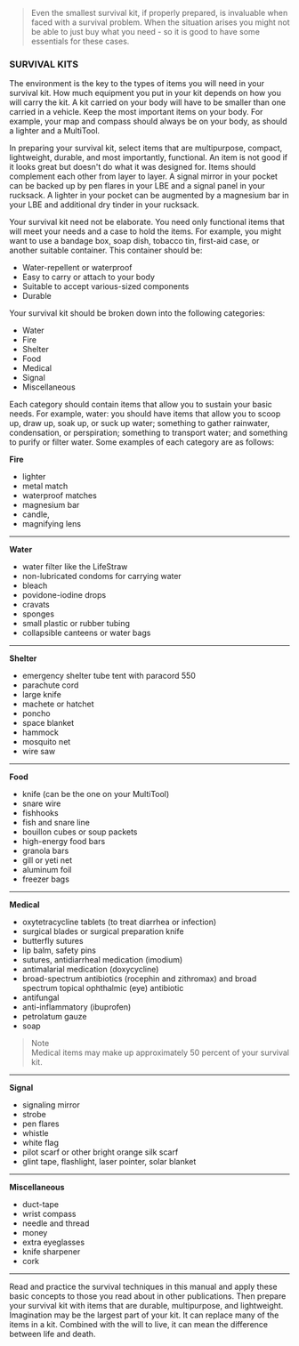 > Even the smallest survival kit, if properly prepared, is invaluable when faced with a survival problem. When the situation arises you might not be able to just buy what you need - so it is good to have some essentials for these cases.

### SURVIVAL KITS

The environment is the key to the types of items you will need in your survival kit. How much equipment you put in your kit depends on how you will carry the kit. A kit carried on your body will have to be smaller than one carried in a vehicle. Keep the most important items on your body. For example, your map and compass should always be on your body, as should a lighter and a MultiTool. 

In preparing your survival kit, select items that are multipurpose, compact, lightweight, durable, and most importantly, functional. An item is not good if it looks great but doesn't do what it was designed for. Items should complement each other from layer to layer. A signal mirror in your pocket can be backed up by pen flares in your LBE and a signal panel in your rucksack. A lighter in your pocket can be augmented by a magnesium bar in your LBE and additional dry tinder in your rucksack.

Your survival kit need not be elaborate. You need only functional items that will meet your needs and a case to hold the items. For example, you might want to use a bandage box, soap dish, tobacco tin, first-aid case, or another suitable container. This container should be:

* Water-repellent or waterproof
* Easy to carry or attach to your body
* Suitable to accept various-sized components
* Durable

Your survival kit should be broken down into the following categories:

* Water
* Fire
* Shelter
* Food
* Medical
* Signal
* Miscellaneous

Each category should contain items that allow you to sustain your basic needs. For example, water: you should have items that allow you to scoop up, draw up, soak up, or suck up water; something to gather rainwater, condensation, or perspiration; something to transport water; and something to purify or filter water. Some examples of each category are as follows:

**Fire**

* lighter
* metal match
* waterproof matches
* magnesium bar
* candle, 
* magnifying lens
** *

**Water**

* water filter like the LifeStraw
* non-lubricated condoms for carrying water
* bleach
* povidone-iodine drops
* cravats
* sponges
* small plastic or rubber tubing
* collapsible canteens or water bags
** *

**Shelter**

* emergency shelter tube tent with paracord 550 
* parachute cord
* large knife
* machete or hatchet
* poncho
* space blanket
* hammock
* mosquito net
* wire saw
** *

**Food**

* knife (can be the one on your MultiTool)
* snare wire
* fishhooks
* fish and snare line
* bouillon cubes or soup packets
* high-energy food bars
* granola bars
* gill or yeti net
* aluminum foil
* freezer bags
** *

**Medical**

* oxytetracycline tablets (to treat diarrhea or infection)
* surgical blades or surgical preparation knife
* butterfly sutures
* lip balm, safety pins
* sutures, antidiarrheal medication (imodium)
* antimalarial medication (doxycycline)
* broad-spectrum antibiotics (rocephin and zithromax) and broad spectrum topical ophthalmic (eye) antibiotic
* antifungal
* anti-inflammatory (ibuprofen)
* petrolatum gauze
* soap

> Note  
> Medical items may make up approximately 50 percent of your survival kit.
** *

**Signal**

* signaling mirror
* strobe
* pen flares
* whistle
* white flag
* pilot scarf or other bright orange silk scarf
* glint tape, flashlight, laser pointer, solar blanket
** *

**Miscellaneous**  

* duct-tape
* wrist compass
* needle and thread
* money
* extra eyeglasses
* knife sharpener
* cork
** *

Read and practice the survival techniques in this manual and apply these basic concepts to those you read about in other publications. Then prepare your survival kit with items that are durable, multipurpose, and lightweight. Imagination may be the largest part of your kit. It can replace many of the items in a kit. Combined with the will to live, it can mean the difference between life and death.